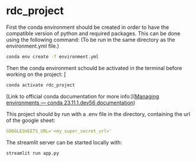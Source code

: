 # rdc_project

First the conda environment should be created in order to have the compatible version of python and required packages. This can be done using the following command: (To be run in the same directory as the environment.yml file.)

```sh
conda env create -f environment.yml
```

Then the conda environment schould be activated in the terminal before working on the project:
[

```sh
conda activate rdc_project
```

[Link to official conda documentation for more info:]([Managing environments &#8212; conda 23.11.1.dev56 documentation](https://docs.conda.io/projects/conda/en/latest/user-guide/tasks/manage-environments.html))

This project should by run with a .env file in the directory, containing the url of the google sheet:

```yml
GOOGLESHEETS_URL='<my_super_secret_url>'
```

The streamlit server can be started locally with:

```python
streamlit run app.py
```